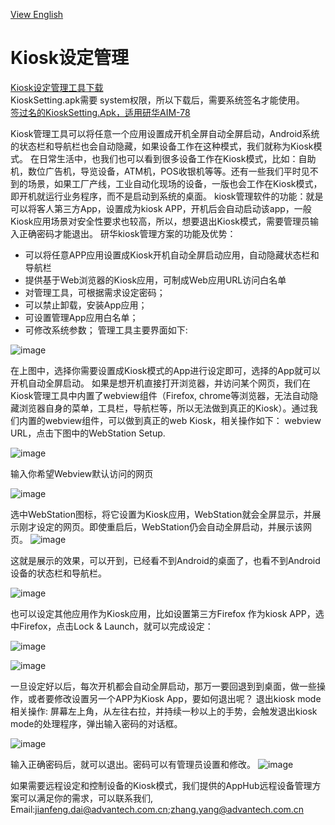 [View English](https://github.com/AIM-Android/KioskManager/blob/main/README.md)
# Kiosk设定管理
[Kiosk设定管理工具下载](https://github.com/AIM-Android/KioskManager/raw/main/KioskSetting_v1.0.5.apk)<br>
KioskSetting.apk需要 system权限，所以下载后，需要系统签名才能使用。<br>
[签过名的KioskSetting.Apk，适用研华AIM-78](https://github.com/AIM-Android/KioskManager/raw/main/KioskSetting_v1.0.5_signed_aim78.apk)

Kiosk管理工具可以将任意一个应用设置成开机全屏自动全屏启动，Android系统的状态栏和导航栏也会自动隐藏，如果设备工作在这种模式，我们就称为Kiosk模式。
在日常生活中，也我们也可以看到很多设备工作在Kiosk模式，比如：自助机，数位广告机，导览设备，ATM机，POS收银机等等。还有一些我们平时见不到的场景，如果工厂产线，工业自动化现场的设备，一版也会工作在Kiosk模式，即开机就运行业务程序，而不是启动到系统的桌面。
kiosk管理软件的功能：就是可以将客人第三方App，设置成为kiosk APP，开机后会自动启动该app，一般Kiosk应用场景对安全性要求也较高，所以，想要退出Kiosk模式，需要管理员输入正确密码才能退出。
研华kiosk管理方案的功能及优势：
* 可以将任意APP应用设置成Kiosk开机自动全屏启动应用，自动隐藏状态栏和导航栏
* 提供基于Web浏览器的Kiosk应用，可制成Web应用URL访问白名单
* 对管理工具，可根据需求设定密码；
* 可以禁止卸载，安装App应用；
* 可设置管理App应用白名单；
* 可修改系统参数；
管理工具主要界面如下:

![image](https://user-images.githubusercontent.com/20899121/158548501-f0e24739-d7f5-43a1-9d64-c590ce12171b.png)

在上图中，选择你需要设置成Kiosk模式的App进行设定即可，选择的App就可以开机自动全屏启动。
如果是想开机直接打开浏览器，并访问某个网页，我们在Kiosk管理工具中内置了webview组件（Firefox, chrome等浏览器，无法自动隐藏浏览器自身的菜单，工具栏，导航栏等，所以无法做到真正的Kiosk）。通过我们内置的webview组件，可以做到真正的web Kiosk，相关操作如下：
webview URL，点击下图中的WebStation Setup.

![image](https://user-images.githubusercontent.com/20899121/158548549-989aba05-907b-4d1c-9b22-76d5bab933d8.png)

输入你希望Webview默认访问的网页

![image](https://user-images.githubusercontent.com/20899121/158548604-48c78b7c-e5a1-442c-8869-7dcc9a7744e4.png)

选中WebStation图标，将它设置为Kiosk应用，WebStation就会全屏显示，并展示刚才设定的网页。即使重启后，WebStation仍会自动全屏启动，并展示该网页。
![image](https://user-images.githubusercontent.com/20899121/158548641-3f4f8eb3-1d77-4305-aecb-0deb6cec7441.png)

这就是展示的效果，可以开到，已经看不到Android的桌面了，也看不到Android设备的状态栏和导航栏。

![image](https://user-images.githubusercontent.com/20899121/158548682-2a8cbfe1-7e3c-4526-949d-9ed7fb36eab4.png)

也可以设定其他应用作为Kiosk应用，比如设置第三方Firefox 作为kiosk APP，选中Firefox，点击Lock & Launch，就可以完成设定：

![image](https://user-images.githubusercontent.com/20899121/158551397-3290f424-913c-49bf-9011-bc47a363bb69.png)

![image](https://user-images.githubusercontent.com/20899121/158551398-be191c81-3b38-4445-aeec-22346869f5c7.png)

一旦设定好以后，每次开机都会自动全屏启动，那万一要回退到到桌面，做一些操作，或者要修改设置另一个APP为Kiosk App，要如何退出呢？
退出kiosk mode相关操作:
屏幕左上角，从左往右拉，并持续一秒以上的手势，会触发退出kiosk mode的处理程序，弹出输入密码的对话框。

![image](https://user-images.githubusercontent.com/20899121/158551445-bd6c8ab8-da79-44be-83c1-6d518ef69738.png)

输入正确密码后，就可以退出。密码可以有管理员设置和修改。
![image](https://user-images.githubusercontent.com/20899121/158551525-4c3d6a85-0626-496c-bc20-9a1f312ac94e.png)

如果需要远程设定和控制设备的Kiosk模式，我们提供的AppHub远程设备管理方案可以满足你的需求，可以联系我们,<br>
Email:jianfeng.dai@advantech.com.cn;zhang.yang@advantech.com.cn
